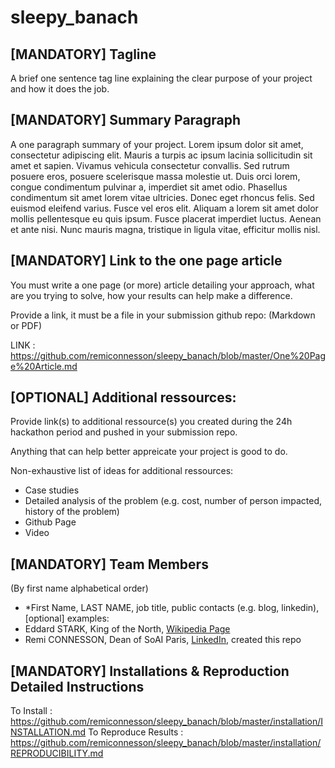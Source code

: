 # sleepy_banach

## [MANDATORY] Tagline

A brief one sentence tag line explaining the clear purpose of your project and how it does the job.

## [MANDATORY] Summary Paragraph

A one paragraph summary of your project. Lorem ipsum dolor sit amet, consectetur adipiscing elit. Mauris a turpis ac ipsum lacinia sollicitudin sit amet et sapien. Vivamus vehicula consectetur convallis. Sed rutrum posuere eros, posuere scelerisque massa molestie ut. Duis orci lorem, congue condimentum pulvinar a, imperdiet sit amet odio. Phasellus condimentum sit amet lorem vitae ultricies. Donec eget rhoncus felis. Sed euismod eleifend varius. Fusce vel eros elit. Aliquam a lorem sit amet dolor mollis pellentesque eu quis ipsum. Fusce placerat imperdiet luctus. Aenean et ante nisi. Nunc mauris magna, tristique in ligula vitae, efficitur mollis nisl.

## [MANDATORY] Link to the one page article

You must write a one page (or more) article detailing your approach, what are you trying to solve, how your results can help make a difference.

Provide a link, it must be a file in your submission github repo: (Markdown or PDF) 

LINK : https://github.com/remiconnesson/sleepy_banach/blob/master/One%20Page%20Article.md

## [OPTIONAL] Additional ressources:

Provide link(s) to additional ressource(s) you created during the 24h hackathon period and pushed in your submission repo.

Anything that can help better appreicate your project is good to do.

Non-exhaustive list of ideas for additional ressources:
- Case studies
- Detailed analysis of the problem (e.g. cost, number of person impacted, history of the problem)
- Github Page
- Video

## [MANDATORY] Team Members
(By first name alphabetical order)
- *First Name, LAST NAME, job title, public contacts (e.g. blog, linkedin), [optional]
examples:
- Eddard STARK, King of the North, [Wikipedia Page](https://fr.wikipedia.org/wiki/Eddard_Stark)
- Remi CONNESSON, Dean of SoAI Paris, [LinkedIn](https://www.linkedin.com/in/remi-connesson/), created this repo

## [MANDATORY] Installations & Reproduction Detailed Instructions

To Install : https://github.com/remiconnesson/sleepy_banach/blob/master/installation/INSTALLATION.md
To Reproduce Results : https://github.com/remiconnesson/sleepy_banach/blob/master/installation/REPRODUCIBILITY.md


